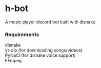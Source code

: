# h-bot
A music player discord bot built with disnake.

### Requirements
disnake  
yt-dlp (for downloading songs/videos)  
PyNaCl (for disnake voice support)  
FFmpeg  
